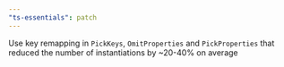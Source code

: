 ```yaml
---
"ts-essentials": patch
---
```


Use key remapping in `PickKeys`, `OmitProperties` and `PickProperties` that reduced the number of instantiations by
~20-40% on average
